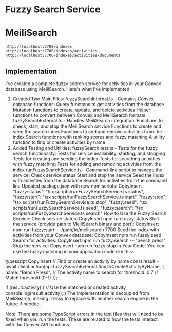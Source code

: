 
# Fuzzy Search Service

# MeiliSearch
```
http://localhost:7700/indexes
http://localhost:7700/indexes/activities
http://localhost:7700/indexes/activities/documents
```


## Implementation
I've created a complete fuzzy search service for activities in your Convex database using MeiliSearch. Here's what I've implemented:

1. Created Two Main Files:
fuzzySearchInternal.ts - Contains Convex database functions:
Query functions to get activities from the database
Mutation functions to create, update, and delete activities
Helper functions to convert between Convex and MeiliSearch formats
fuzzySearchExternal.ts - Handles MeiliSearch integration:
Functions to check, start, and stop the MeiliSearch service
Functions to create and seed the search index
Functions to add and remove activities from the index
Search functions with ranking scores and fuzzy matching
A utility function to find or create activities by name
2. Added Testing and Utilities:
fuzzySearch.test.ts - Tests for the fuzzy search functionality:
Tests for service availability, starting, and stopping
Tests for creating and seeding the index
Tests for searching activities with fuzzy matching
Tests for adding and removing activities from the index
runFuzzySearchService.ts - Command-line script to manage the service:
Check service status
Start and stop the service
Seed the index with activities from the database
Search for activities from the command line
Updated package.json with new npm scripts:
CopyInsert
"fuzzy:status": "tsx scripts/runFuzzySearchService.ts status",
"fuzzy:start": "tsx scripts/runFuzzySearchService.ts start",
"fuzzy:stop": "tsx scripts/runFuzzySearchService.ts stop",
"fuzzy:seed": "tsx scripts/runFuzzySearchService.ts seed",
"fuzzy:search": "tsx scripts/runFuzzySearchService.ts search"
How to Use the Fuzzy Search Service:
Check service status:
CopyInsert
npm run fuzzy:status
Start the service (provide path to MeiliSearch binary and port):
CopyInsert
npm run fuzzy:start -- /path/to/meilisearch 7700
Seed the index with activities from your Convex database:
CopyInsert
npm run fuzzy:seed
Search for activities:
CopyInsert
npm run fuzzy:search -- "bench press"
Stop the service:
CopyInsert
npm run fuzzy:stop
In Your Code:
You can use the fuzzy matching in your application code like this:

typescript
CopyInsert
// Find or create an activity by name
const result = await client.action(api.fuzzySearchExternal.findOrCreateActivityByName, {
  name: "Bench Press", // The activity name to search for
  threshold: 0.7       // Match threshold (0-1)
});

if (result.activity) {
  // Use the matched or created activity
  console.log(result.activity);
}
The implementation is decoupled from MeiliSearch, making it easy to replace with another search engine in the future if needed.

Note: There are some TypeScript errors in the test files that will need to be fixed when you run the tests. These are related to how the tests interact with the Convex API functions.
